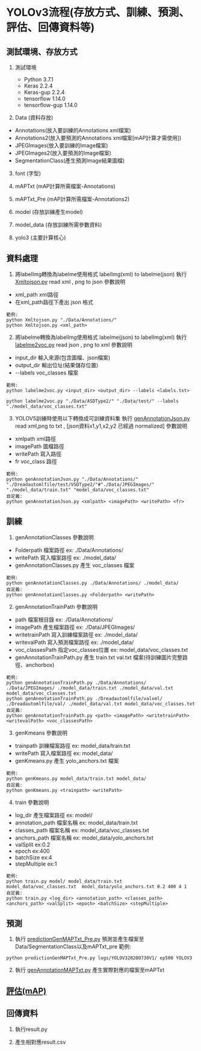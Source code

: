 # YOLOv3流程(存放方式、訓練、預測、評估、回傳資料等)

## 測試環境、存放方式

1. 測試環境
    - Python 3.7.1
    - Keras 2.2.4
    - Keras-gup 2.2.4
    - tensorflow 1.14.0
    - tensorflow-gup 1.14.0

2. Data (資料存放)
  - Annotations(放入要訓練的Annotations xml檔案)
  - Annotations2(放入要預測的Annotations xml檔案[mAP計算才需使用])
  - JPEGImages(放入要訓練的Image檔案)
  - JPEGImages2(放入要預測的Image檔案)
  - SegmentationClass(產生預測Image結果圖檔)

3. font (字型)

4. mAPTxt (mAP計算所需檔案-Annotations)

5. mAPTxt_Pre (mAP計算所需檔案-Annotations2)

6. model (存放訓練產生model)

7. model_data (存放訓練所需參數資料)

8. yolo3 (主要計算核心)

## 資料處理

1. 將labelImg轉換為labelme使用格式 labelImg(xml) to labelme(json)
執行[Xmltojson.py](Xmltojson.py) read xml , png to json 參數說明
- xml_path  xml路徑
- 在xml_path路徑下產出 json 格式
```
範例: 
python Xmltojson.py "./Data/Annotations/" 
python Xmltojson.py <xml_path>
```

2. 將labelme轉換為labelImg使用格式 labelme(json) to labelImg(xml)
執行[labelme2voc.py](labelme2voc.py) read json , png to xml 參數說明

- input_dir  輸入來源(包含圖檔、json檔案)
- output_dir 輸出位址(結果儲存位置)
- --labels   voc_classes 檔案
```
範例:
python labelme2voc.py <input_dir> <output_dir> --labels <labels.txt>

python labelme2voc.py "./Data/ASDType2/" "./Data/test/" --labels "./model_data/voc_classes.txt"

```
3. YOLOV5訓練時使用以下轉換成可訓練資料集 
執行 [genAnnotationJson.py](genAnnotationJson.py) read xml,png to txt , [json資料x1,y1,x2,y2 已經過 normalized] 參數說明 
- xmlpath   xml路徑
- imagePath 圖檔路徑
- writePath 寫入路徑
- fr        voc_class 路徑
```
範例: 
python genAnnotationJson.py "./Data/Annotations/" "./Dreadautomlfile/test/VSDType2/"#"./Data/JPEGImages/" "./model_data/train.txt" "model_data/voc_classes.txt" 
自定義:
python genAnnotationJson.py <xmlpath> <imagePath> <writePath> <fr> 
```

## 訓練
1. genAnnotationClasses 參數說明
- Folderpath      檔案路徑 ex: ./Data/Annotations/
- writePath   寫入檔案路徑 ex: ./model_data/
- genAnnotationClasses.py 產生 voc_classes 檔案
```
範例: 
python genAnnotationClasses.py ./Data/Annotations/ ./model_data/
自定義:
python genAnnotationClasses.py <Folderpath> <writePath> 
```

2. genAnnotationTrainPath 參數說明
- path            檔案根目錄          ex: ./Data/Annotations/
- imagePath       產生檔案路徑        ex: ./Data/JPEGImages/
- writetrainPath  寫入訓練檔案路徑     ex: ./model_data/
- writevalPath    寫入預測檔案路徑     ex: ./model_data/
- voc_classesPath 指定voc_classes位置 ex: model_data/voc_classes.txt
- genAnnotationTrainPath.py 產生 train.txt val.txt 檔案(待訓練圖片完整路徑、anchorbox)
```
範例: 
python genAnnotationTrainPath.py ./Data/Annotations/ ./Data/JPEGImages/ ./model_data/train.txt ./model_data/val.txt model_data/voc_classes.txt
python genAnnotationTrainPath.py ./Dreadautomlfile/valxml/ ./Dreadautomlfile/val/ ./model_data/val.txt model_data/voc_classes.txt
自定義:
python genAnnotationTrainPath.py <path> <imagePath> <writetrainPath> <writevalPath> <voc_classesPath>
```

3. genKmeans 參數說明
- trainpath 訓練檔案路徑 ex: model_data/train.txt
- writePath 寫入檔案路徑 ex: model_data/
- genKmeans.py 產生 yolo_anchors.txt 檔案
```
範例: 
python genKmeans.py model_data/train.txt model_data/ 
自定義:
python genKmeans.py <trainpath> <writePath>

```

4. train 參數說明
- log_dir           產生檔案路徑 ex: model/
- annotation_path   檔案名稱 ex: model_data/train.txt
- classes_path      檔案名稱 ex: model_data/voc_classes.txt
- anchors_path      檔案名稱 ex: model_data/yolo_anchors.txt
- valSplit          ex:0.2
- epoch             ex:400
- batchSize         ex:4
- stepMultiple      ex:1
```
範例: 
python train.py model/ model_data/train.txt  model_data/voc_classes.txt  model_data/yolo_anchors.txt 0.2 400 4 1 
自定義:
python train.py <log_dir> <annotation_path> <classes_path> <anchors_path> <valSplit> <epoch> <batchSize> <stepMultiple> 
```

## 預測

1. 執行 [predictionGenMAPTxt_Pre.py](predictionGenMAPTxt_Pre.py) 預測並產生檔案至Data/SegmentationClass以及mAPTxt_pre
範例: 
```
python predictionGenMAPTxt_Pre.py logs/YOLOV320200730V1/ ep500 YOLOV3
```


2. 執行 [genAnnotationMAPTxt.py](genAnnotationMAPTxt.py) 產生實際對應的檔案至mAPTxt

## [評估(mAP)](../mAPCalculate)

## 回傳資料

1. 執行result.py

2. 產生相對應result.csv 

